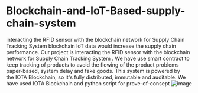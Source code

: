 # Blockchain-and-IoT-Based-supply-chain-system
interacting the RFID sensor with the blockchain network for Supply Chain Tracking System 
blockchain IoT data would increase the supply chain performance.
Our project is interacting the RFID sensor with the blockchain network for Supply Chain Tracking System . We have use smart contract to keep
tracking of products to avoid the flowing of the product problems paper-based, system delay and fake goods. This system is powered by the IOTA Blockchain, so it's fully distributed, immutable and auditable.
We have used IOTA Blockchain and python script for prove-of-consept 
![image](https://user-images.githubusercontent.com/60159992/148300881-0376746b-cb61-43ab-937f-14008d9c9f45.png)
